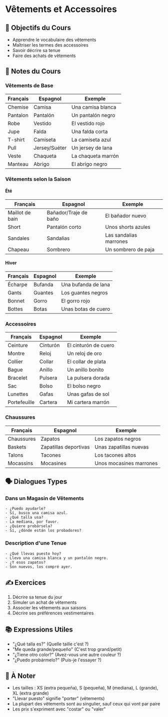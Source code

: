 # Vêtements et Accessoires

## 🎯 Objectifs du Cours
- Apprendre le vocabulaire des vêtements
- Maîtriser les termes des accessoires
- Savoir décrire sa tenue
- Faire des achats de vêtements

## 📝 Notes du Cours

### Vêtements de Base
| Français | Espagnol | Exemple |
|----------|----------|----------|
| Chemise | Camisa | Una camisa blanca |
| Pantalon | Pantalón | Un pantalón negro |
| Robe | Vestido | El vestido rojo |
| Jupe | Falda | Una falda corta |
| T-shirt | Camiseta | La camiseta azul |
| Pull | Jersey/Suéter | Un jersey de lana |
| Veste | Chaqueta | La chaqueta marrón |
| Manteau | Abrigo | El abrigo negro |

### Vêtements selon la Saison
#### Été
| Français | Espagnol | Exemple |
|----------|----------|----------|
| Maillot de bain | Bañador/Traje de baño | El bañador nuevo |
| Short | Pantalón corto | Unos shorts azules |
| Sandales | Sandalias | Las sandalias marrones |
| Chapeau | Sombrero | Un sombrero de paja |

#### Hiver
| Français | Espagnol | Exemple |
|----------|----------|----------|
| Écharpe | Bufanda | Una bufanda de lana |
| Gants | Guantes | Los guantes negros |
| Bonnet | Gorro | El gorro rojo |
| Bottes | Botas | Unas botas de cuero |

### Accessoires
| Français | Espagnol | Exemple |
|----------|----------|----------|
| Ceinture | Cinturón | El cinturón de cuero |
| Montre | Reloj | Un reloj de oro |
| Collier | Collar | El collar de plata |
| Bague | Anillo | Un anillo bonito |
| Bracelet | Pulsera | La pulsera dorada |
| Sac | Bolso | El bolso negro |
| Lunettes | Gafas | Unas gafas de sol |
| Portefeuille | Cartera | Mi cartera marrón |

### Chaussures
| Français | Espagnol | Exemple |
|----------|----------|----------|
| Chaussures | Zapatos | Los zapatos negros |
| Baskets | Zapatillas deportivas | Unas zapatillas nuevas |
| Talons | Tacones | Los tacones altos |
| Mocassins | Mocasines | Unos mocasines marrones |

## 🗣️ Dialogues Types

### Dans un Magasin de Vêtements
```español
- ¿Puedo ayudarle?
- Sí, busco una camisa azul.
- ¿Qué talla usa?
- La mediana, por favor.
- ¿Quiere probársela?
- Sí, ¿dónde están los probadores?
```

### Description d'une Tenue
```español
- ¿Qué llevas puesto hoy?
- Llevo una camisa blanca y un pantalón negro.
- ¿Y esos zapatos?
- Son nuevos, los compré ayer.
```

## ✍️ Exercices
1. Décrire sa tenue du jour
2. Simuler un achat de vêtements
3. Associer les vêtements aux saisons
4. Décrire ses préférences vestimentaires

## 📚 Expressions Utiles
- "¿Qué talla es?" (Quelle taille c'est ?)
- "Me queda grande/pequeño" (C'est trop grand/petit)
- "¿Tiene otro color?" (Avez-vous une autre couleur ?)
- "¿Puedo probármelo?" (Puis-je l'essayer ?)

## 📌 À Noter
- Les tailles : XS (extra pequeña), S (pequeña), M (mediana), L (grande), XL (extra grande)
- "Llevar puesto" signifie "porter" (vêtements)
- La plupart des vêtements sont au singulier, sauf ceux qui vont par paire
- Les prix s'expriment avec "costar" ou "valer"
